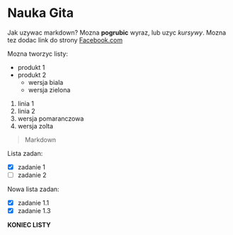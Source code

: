# Nauka Gita
Jak uzywac markdown?
Mozna **pogrubic** wyraz, lub uzyc *kursywy*.
Mozna tez dodac link do strony [Facebook.com](http://facebook.com)

Mozna tworzyc listy:
* produkt 1
* produkt 2
  * wersja biala
  * wersja zielona

1. linia 1
1. linia 2
  1. wersja pomaranczowa
  1. wersja zolta

> Markdown

Lista zadan:
- [x] zadanie 1
- [ ] zadanie 2

Nowa lista zadan:
- [x] zadanie 1.1
- [x] zadanie 1.3

**KONIEC LISTY** 
